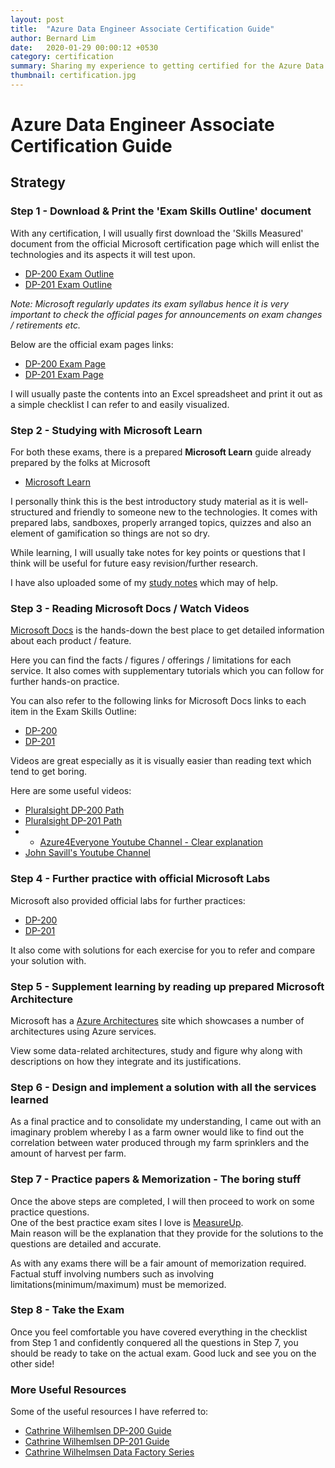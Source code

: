 ```yaml
---
layout: post
title:  "Azure Data Engineer Associate Certification Guide"
author: Bernard Lim
date:   2020-01-29 00:00:12 +0530
category: certification
summary: Sharing my experience to getting certified for the Azure Data Engineer Associate certification
thumbnail: certification.jpg
---
```


# Azure Data Engineer Associate Certification Guide

## Strategy

### Step 1 - Download & Print the 'Exam Skills Outline' document

With any certification, I will usually first download the 'Skills Measured' document from the official Microsoft certification page which will enlist the technologies and its aspects it will test upon.

- [DP-200 Exam Outline](https://query.prod.cms.rt.microsoft.com/cms/api/am/binary/RE3Vzx2)
- [DP-201 Exam Outline](https://query.prod.cms.rt.microsoft.com/cms/api/am/binary/RE3VRMb)

*Note: Microsoft regularly updates its exam syllabus hence it is very important to check the official pages for announcements on exam changes / retirements etc.*

Below are the official exam pages links:
- [DP-200 Exam Page](https://docs.microsoft.com/en-us/learn/certifications/exams/dp-200) 
- [DP-201 Exam Page](https://docs.microsoft.com/en-us/learn/certifications/exams/dp-201)

I will usually paste the contents into an Excel spreadsheet and print it out as a simple checklist I can refer to and easily visualized.

### Step 2 - Studying with Microsoft Learn

For both these exams, there is a prepared **Microsoft Learn** guide already prepared by the folks at Microsoft
- [Microsoft Learn ](https://query.prod.cms.rt.microsoft.com/cms/api/am/binary/RWuAzL)

I personally think this is the best introductory study material as it is well-structured and friendly to someone new to the technologies. It comes with prepared labs, sandboxes, properly arranged topics, quizzes and also an element of gamification so things are not so dry.

While learning, I will usually take notes for key points or questions that I think will be useful for future easy revision/further research.

I have also uploaded some of my [study notes](https://thebernardlim.github.io/certification/2020/01/28/dp-200-exam-guide/) which may of help.

### Step 3 - Reading Microsoft Docs / Watch Videos 

[Microsoft Docs](https://docs.microsoft.com/en-us/azure) is the hands-down the best place to get detailed information about each product / feature.

Here you can find the facts / figures / offerings / limitations for each service.
It also comes with supplementary tutorials which you can follow for further hands-on practice.

You can also refer to the following links for  Microsoft Docs links to each item in the Exam Skills Outline:
- [DP-200](https://ravikirans.com/dp-200-study-guide/)
- [DP-201](https://ravikirans.com/dp-201-study-guide/)

Videos are great especially as it is visually easier than reading text which tend to get boring.

Here are some useful videos:
- [Pluralsight DP-200 Path](https://app.pluralsight.com/paths/certificate/microsoft-azure-data-engineer-dp-200)
- [Pluralsight DP-201 Path](https://app.pluralsight.com/paths/certificate/azure-data-solution-dp-201)
- - [Azure4Everyone Youtube Channel - Clear explanation](https://www.youtube.com/channel/UCdmEIMC3LBil4o0tjaTbj0w/videos)
- [John Savill's Youtube Channel](https://www.youtube.com/user/NTFAQGuy/videos)

### Step 4 - Further practice with official Microsoft Labs

Microsoft also provided official labs for further practices:
- [DP-200](https://github.com/MicrosoftLearning/DP-200-Implementing-an-Azure-Data-Solution)
- [DP-201](https://github.com/MicrosoftLearning/DP-201-Designing-an-Azure-Data-Solution)

It also come with solutions for each exercise for you to refer and compare your solution with.

### Step 5 - Supplement learning by reading up prepared Microsoft Architecture 

Microsoft has a [Azure Architectures](https://docs.microsoft.com/en-us/azure/architecture/architectures) site which showcases a number of architectures using Azure services.

View some data-related architectures, study and figure why along with descriptions on how they integrate and its justifications.

### Step 6 - Design and implement a solution with all the services learned

As a final practice and to consolidate my understanding, I came out with an imaginary problem whereby I as a farm owner would like to find out the correlation between water produced through my farm sprinklers and the amount of harvest per farm.

### Step 7 - Practice papers & Memorization - The boring stuff

Once the above steps are completed, I will then proceed to work on some practice questions. \
One of the best practice exam sites I love is [MeasureUp](https://www.measureup.com/). \
Main reason will be the explanation that they provide for the solutions to the questions are detailed and accurate.

As with any exams there will be a fair amount of memorization required. Factual stuff involving numbers such as involving limitations(minimum/maximum) must be memorized. 

### Step 8 - Take the Exam

Once you feel comfortable you have covered everything in the checklist from Step 1 and confidently conquered all the questions in Step 7, you should be ready to take on the actual exam. Good luck and see you on the other side!

### More Useful Resources

Some of the useful resources I have referred to:
- [Cathrine Wilhemlsen DP-200 Guide](https://www.cathrinewilhelmsen.net/2019/05/29/preparing-taking-microsoft-exam-dp-200-implementing-azure-data-solution/)
- [Cathrine Wilhemlsen DP-201 Guide](https://www.cathrinewilhelmsen.net/2019/08/21/preparing-taking-microsoft-exam-dp-201-designing-azure-data-solution/)
- [Cathrine Wilhelmsen Data Factory Series](https://www.cathrinewilhelmsen.net/series/beginners-guide-azure-data-factory/)
